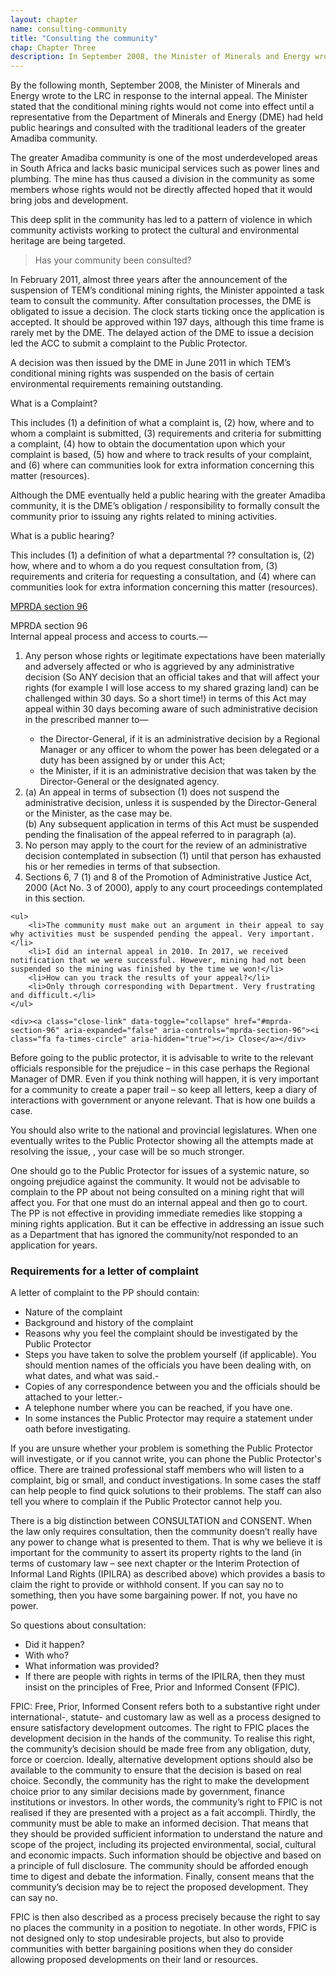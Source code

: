 ```yaml
---
layout: chapter
name: consulting-community
title: "Consulting the community"
chap: Chapter Three
description: In September 2008, the Minister of Minerals and Energy wrote to the LRC in response to the internal appeal. The Minister stated that the conditional mining rights would not come into effect until a representative from the Department of Minerals and Energy had held public hearings and consulted with the traditional leaders of the greater Amadiba community.
---
```

By the following month, September 2008, the Minister of Minerals and Energy wrote to the LRC in response to the internal appeal. The Minister stated that the conditional mining rights would not come into effect until a representative from the Department of Minerals and Energy (DME) had held public hearings and consulted with the traditional leaders of the greater Amadiba community.

The greater Amadiba community is one of the most underdeveloped areas in South Africa and lacks basic municipal services such as power lines and plumbing. The mine has thus caused a division in the community as some members whose rights would not be directly affected hoped that it would bring jobs and development. 

This deep split in the community has led to a pattern of violence in which community activists working to protect the cultural and environmental heritage are being targeted.

> Has your community been consulted?

In February 2011, almost three years after the announcement of the suspension of TEM’s conditional mining rights, the Minister appointed a task team to consult the community. After consultation processes, the DME is obligated to issue a decision. The clock starts ticking once the application is accepted. It should be approved within 197 days, although this time frame is rarely met by the DME. The delayed action of the DME to issue a decision led the ACC to submit a complaint to the Public Protector.

A decision was then issued by the DME in June 2011 in which TEM’s conditional mining rights was suspended on the basis of certain environmental requirements remaining outstanding.

<div class="edu-segment">
<p class="edu-title">What is a Complaint?</p>

This includes (1) a definition of what a complaint is, (2) how, where and to whom a complaint is submitted, (3) requirements and criteria for submitting a complaint, (4) how to obtain the documentation upon which your complaint is based, (5) how and where to track results of your complaint, and (6) where can communities look for extra information concerning this matter (resources).
</div>

Although the DME eventually held a public hearing with the greater Amadiba community, it is the DME’s obligation / responsibility to formally consult the community prior to issuing any rights related to mining activities.

<div class="edu-segment">
<p class="edu-title">What is a public hearing?</p>

This includes (1) a definition of what a departmental ?? consultation is, (2) how, where and to whom a do you request consultation from, (3) requirements and criteria for requesting a consultation, and (4) where can communities look for extra information concerning this matter (resources).
</div>

<a class="info-link" data-toggle="collapse" href="#mprda-section-96" aria-expanded="false" aria-controls="conditional-rights"><i class="fa fa-info-circle" aria-hidden="true"></i> MPRDA section 96</a>

<div class="edu-segment collapse" id="mprda-section-96">
	<div class="edu-title">MPRDA section 96</div>
	Internal appeal process and access to courts.—
	<ol>
		<li>Any person whose rights or legitimate expectations have been materially and adversely affected or who is aggrieved by any administrative decision (So ANY decision that an official takes and that will affect your rights (for example I will lose access to my shared grazing land) can be challenged within 30 days. So a short time!) in terms of this Act may appeal within 30 days becoming aware of such administrative decision in the prescribed manner to—</li>
		<ul>
			<li>the Director-General, if it is an administrative decision by a Regional Manager or any officer to whom the power has been delegated or a duty has been assigned by or under this Act;</li>
			<li>the Minister, if it is an administrative decision that was taken by the Director-General or the designated agency.</li>
		</ul>
		<li>(a) An appeal in terms of subsection (1) does not suspend the administrative decision, unless it is suspended by the Director-General or the Minister, as the case may be.<br>
		(b) Any subsequent application in terms of this Act must be suspended pending the finalisation of the appeal referred to in paragraph (a).</li>
		<li>No person may apply to the court for the review of an administrative decision contemplated in subsection (1) until that person has exhausted his or her remedies in terms of that subsection.</li>
		<li>Sections 6, 7 (1) and 8 of the Promotion of Administrative Justice Act, 2000 (Act No. 3 of 2000), apply to any court proceedings contemplated in this section.</li>
	</ol> 
	 
	<ul>
		<li>The community must make out an argument in their appeal to say why activities must be suspended pending the appeal. Very important.</li>
		<li>I did an internal appeal in 2010. In 2017, we received notification that we were successful. However, mining had not been suspended so the mining was finished by the time we won!</li>
		<li>How can you track the results of your appeal?</li>
		<li>Only through corresponding with Department. Very frustrating and difficult.</li>
	</ul>

	<div><a class="close-link" data-toggle="collapse" href="#mprda-section-96" aria-expanded="false" aria-controls="mprda-section-96"><i class="fa fa-times-circle" aria-hidden="true"></i> Close</a></div>
</div>

Before going to the public protector, it is advisable to write to the relevant officials responsible for the prejudice – in this case perhaps the Regional Manager of DMR. Even if you think nothing will happen, it is very important for a community to create a paper trail – so keep all letters, keep a diary of interactions with government or anyone relevant. That is how one builds a case.

You should also write to the national and provincial legislatures.
When one eventually writes to the Public Protector showing all the attempts made at resolving the issue, , your case will be so much stronger.

One should go to the Public Protector for issues of a systemic nature, so ongoing prejudice against the community. It would not be advisable to complain to the PP about not being consulted on a mining right that will affect you. For that one must do an internal appeal and then go to court. The PP is not effective in providing immediate remedies like stopping a mining rights application. But it can be effective in addressing an issue such as a Department that has ignored the community/not responded to an application for years.

### Requirements for a letter of complaint

A letter of complaint to the PP should contain:
- Nature of the complaint
- Background and history of the complaint
- Reasons why you feel the complaint should be investigated by the Public Protector
- Steps you have taken to solve the problem yourself (if applicable). You should mention names of the officials you have been dealing with, on what dates, and what was said.- 
- Copies of any correspondence between you and the officials should be attached to your letter.- 
- A telephone number where you can be reached, if you have one. 
- In some instances the Public Protector may require a statement under oath before investigating.

If you are unsure whether your problem is something the Public Protector will investigate, or if you cannot write, you can phone the Public Protector's office. There are trained professional staff members who will listen to a complaint, big or small, and conduct investigations. In some cases the staff can help people to find quick solutions to their problems. The staff can also tell you where to complain if the Public Protector cannot help you.

There is a big distinction between CONSULTATION and CONSENT. When the law only requires consultation, then the community doesn’t really have any power to change what is presented to them.
That is why we believe it is important for the community to assert its property rights to the land (in terms of customary law – see next chapter or the Interim Protection of Informal Land Rights (IPILRA) as described above) which provides a basis to claim the right to provide or withhold consent. If you can say no to something, then you have some bargaining power. If not, you have no power.

So questions about consultation:
- Did it happen?
- With who?
- What information was provided?
- If there are people with rights in terms of the IPILRA, then they must insist on the principles of Free, Prior and Informed Consent (FPIC).

FPIC: Free, Prior, Informed Consent refers both to a substantive right under international-, statute- and customary law as well as a process designed to ensure satisfactory development outcomes. The right to FPIC places the development decision in the hands of the community. To realise this right, the community’s decision should be made free from any obligation, duty, force or coercion. Ideally, alternative development options should also be available to the community to ensure that the decision is based on real choice. Secondly, the community has the right to make the development choice prior to any similar decisions made by government, finance institutions or investors. In other words, the community’s right to FPIC is not realised if they are presented with a project as a fait accompli. Thirdly, the community must be able to make an informed decision. That means that they should be provided sufficient information to understand the nature and scope of the project, including its projected environmental, social, cultural and economic impacts. Such information should be objective and based on a principle of full disclosure. The community should be afforded enough time to digest and debate the information. Finally, consent means that the community’s decision may be to reject the proposed development. They can say no.

FPIC is then also described as a process precisely because the right to say no places the community in a position to negotiate. In other words, FPIC is not designed only to stop undesirable projects, but also to provide communities with better bargaining positions when they do consider allowing proposed developments on their land or resources.
